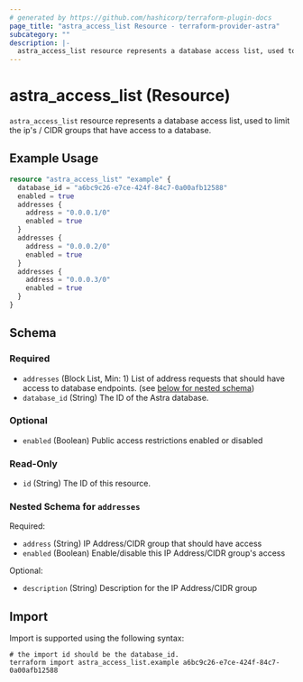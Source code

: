 ```yaml
---
# generated by https://github.com/hashicorp/terraform-plugin-docs
page_title: "astra_access_list Resource - terraform-provider-astra"
subcategory: ""
description: |-
  astra_access_list resource represents a database access list, used to limit the ip's / CIDR groups that have access to a database.
---
```


# astra_access_list (Resource)

`astra_access_list` resource represents a database access list, used to limit the ip's / CIDR groups that have access to a database.

## Example Usage

```terraform
resource "astra_access_list" "example" {
  database_id = "a6bc9c26-e7ce-424f-84c7-0a00afb12588"
  enabled = true
  addresses {
    address = "0.0.0.1/0"
    enabled = true
  }
  addresses {
    address = "0.0.0.2/0"
    enabled = true
  }
  addresses {
    address = "0.0.0.3/0"
    enabled = true
  }
}
```

<!-- schema generated by tfplugindocs -->
## Schema

### Required

- `addresses` (Block List, Min: 1) List of address requests that should have access to database endpoints. (see [below for nested schema](#nestedblock--addresses))
- `database_id` (String) The ID of the Astra database.

### Optional

- `enabled` (Boolean) Public access restrictions enabled or disabled

### Read-Only

- `id` (String) The ID of this resource.

<a id="nestedblock--addresses"></a>
### Nested Schema for `addresses`

Required:

- `address` (String) IP Address/CIDR group that should have access
- `enabled` (Boolean) Enable/disable this IP Address/CIDR group's access

Optional:

- `description` (String) Description for the IP Address/CIDR group

## Import

Import is supported using the following syntax:

```shell
# the import id should be the database_id.
terraform import astra_access_list.example a6bc9c26-e7ce-424f-84c7-0a00afb12588
```
